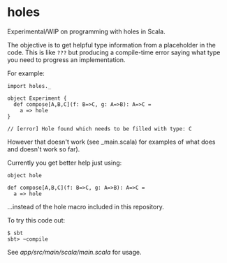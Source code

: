 # holes
Experimental/WIP on programming with holes in Scala.

The objective is to get helpful type information from a placeholder in the code.
This is like `???` but producing a compile-time error saying what type you need to progress an implementation.

For example:

```
import holes._

object Experiment {
  def compose[A,B,C](f: B=>C, g: A=>B): A=>C =
    a => hole
}

// [error] Hole found which needs to be filled with type: C
```

However that doesn't work (see _main.scala) for examples of what does and doesn't work so far).

Currently you get better help just using:

```
object hole

def compose[A,B,C](f: B=>C, g: A=>B): A=>C =
  a => hole
```

...instead of the hole macro included in this repository.

To try this code out:

```
$ sbt
sbt> ~compile
```

See _app/src/main/scala/main.scala_ for usage.

